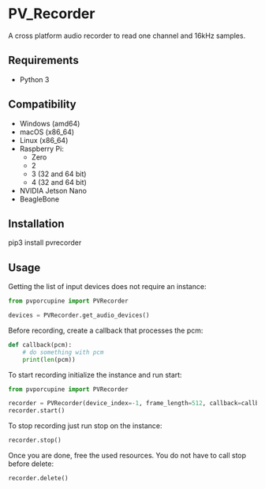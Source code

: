 # PV_Recorder

A cross platform audio recorder to read one channel and 16kHz samples.

## Requirements

- Python 3

## Compatibility

- Windows (amd64)
- macOS (x86_64)
- Linux (x86_64)
- Raspberry Pi:
    - Zero
    - 2
    - 3 (32 and 64 bit)
    - 4 (32 and 64 bit)
- NVIDIA Jetson Nano
- BeagleBone

## Installation

pip3 install pvrecorder

## Usage

Getting the list of input devices does not require an instance:

```python
from pvporcupine import PVRecorder

devices = PVRecorder.get_audio_devices()
```

Before recording, create a callback that processes the pcm:

```python
def callback(pcm):
    # do something with pcm
    print(len(pcm))
```

To start recording initialize the instance and run start:

```python
from pvporcupine import PVRecorder

recorder = PVRecorder(device_index=-1, frame_length=512, callback=callback)
recorder.start()
```

To stop recording just run stop on the instance:

```python
recorder.stop()
```

Once you are done, free the used resources. You do not have to call stop before delete:

```python
recorder.delete()
```